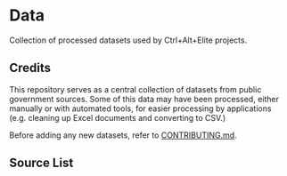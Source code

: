 # Data

Collection of processed datasets used by Ctrl+Alt+Elite projects.

## Credits

This repository serves as a central collection of datasets from public government sources. Some of this data may have been processed, either manually or with automated tools, for easier processing by applications (e.g. cleaning up Excel documents and converting to CSV.)

Before adding any new datasets, refer to [CONTRIBUTING.md](CONTRIBUTING.md).

## Source List